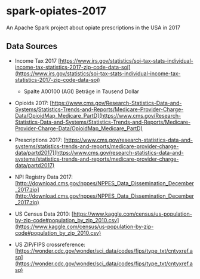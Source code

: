 # spark-opiates-2017
An Apache Spark project about opiate prescriptions in the USA in 2017

## Data Sources
* Income Tax 2017 [https://www.irs.gov/statistics/soi-tax-stats-individual-income-tax-statistics-2017-zip-code-data-soi](https://www.irs.gov/statistics/soi-tax-stats-individual-income-tax-statistics-2017-zip-code-data-soi)
  * Spalte A00100 (AGI) Beträge in Tausend Dollar

* Opioids 2017: [https://www.cms.gov/Research-Statistics-Data-and-Systems/Statistics-Trends-and-Reports/Medicare-Provider-Charge-Data/OpioidMap_Medicare_PartD](https://www.cms.gov/Research-Statistics-Data-and-Systems/Statistics-Trends-and-Reports/Medicare-Provider-Charge-Data/OpioidMap_Medicare_PartD)  

* Prescriptions 2017: [https://www.cms.gov/research-statistics-data-and-systems/statistics-trends-and-reports/medicare-provider-charge-data/partd2017](https://www.cms.gov/research-statistics-data-and-systems/statistics-trends-and-reports/medicare-provider-charge-data/partd2017)

* NPI Registry Data 2017: [http://download.cms.gov/nppes/NPPES_Data_Dissemination_December_2017.zip](http://download.cms.gov/nppes/NPPES_Data_Dissemination_December_2017.zip)

* US Census Data 2010: [https://www.kaggle.com/census/us-population-by-zip-code#population_by_zip_2010.csv](https://www.kaggle.com/census/us-population-by-zip-code#population_by_zip_2010.csv)

* US ZIP/FIPS crossreference: [https://wonder.cdc.gov/wonder/sci_data/codes/fips/type_txt/cntyxref.asp](https://wonder.cdc.gov/wonder/sci_data/codes/fips/type_txt/cntyxref.asp)